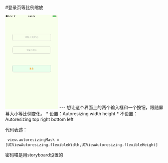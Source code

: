 #登录页等比例缩放

<img src="imgResource/login.png" height="300" alt="亦菲表演机器猫"/>
---
想让这个界面上的两个输入框和一个按钮，跟随屏幕大小等比例变化。
* 设置：Autoresizing width height
* 不设置：Autoresizing top right bottom left

代码表述：

```
 view.autoresizingMask = [UIViewAutoresizing.flexibleWidth,UIViewAutoresizing.flexibleHeight]

```

密码喵是用storyboard设置的




